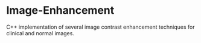 # Image-Enhancement
C++ implementation of several image contrast enhancement techniques for clinical and normal images.
